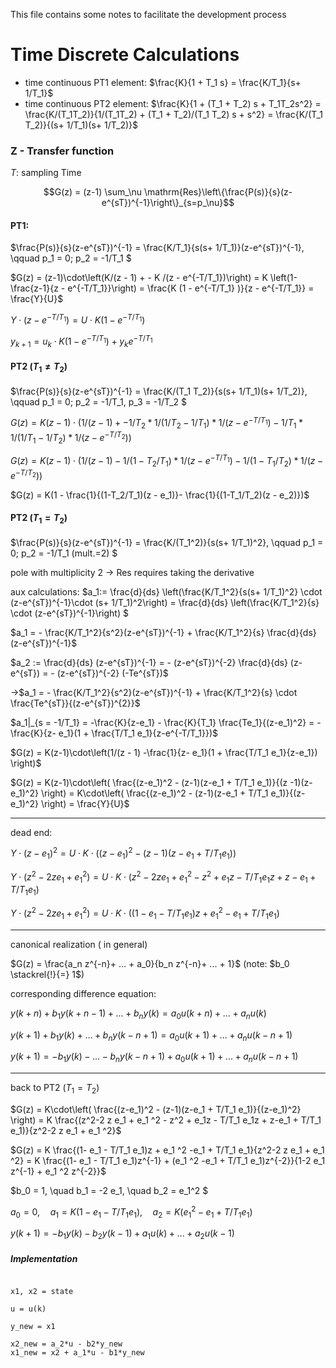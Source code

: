 This file contains some notes to facilitate the development process


# Time Discrete Calculations


- time continuous PT1 element: $\frac{K}{1 + T_1 s} = \frac{K/T_1}{s+ 1/T_1}$
- time continuous PT2 element: $\frac{K}{1 + (T_1 + T_2) s + T_1T_2s^2} = \frac{K/(T_1T_2)}{1/(T_1T_2) + (T_1 + T_2)/(T_1 T_2) s + s^2} = \frac{K/(T_1 T_2)}{(s+ 1/T_1)(s+ 1/T_2)}$


### Z - Transfer function

$T$: sampling Time

$$G(z) = (z-1) \sum_\nu \mathrm{Res}\left\{\frac{P(s)}{s}(z-e^{sT})^{-1}\right\}_{s=p_\nu}$$

####  PT1:

$\frac{P(s)}{s}(z-e^{sT})^{-1} = \frac{K/T_1}{s(s+ 1/T_1)}(z-e^{sT})^{-1}, \qquad p_1 = 0; p_2 = -1/T_1 $


$G(z) = (z-1)\cdot\left(K/(z - 1) + - K /(z - e^{-T/T_1})\right) = K \left(1- \frac{z-1}{z - e^{-T/T_1}}\right) =  \frac{K (1 - e^{-T/T_1} )}{z - e^{-T/T_1}} = \frac{Y}{U}$

$Y \cdot (z - e^{-T/T_1})  = U \cdot K (1 - e^{-T/T_1} )$


$y_{k+1} =  u_k \cdot K (1 - e^{-T/T_1}) + y_k e^{-T/T_1}$

#### PT2 ($T_1 \neq T_2$)


$\frac{P(s)}{s}(z-e^{sT})^{-1} = \frac{K/(T_1 T_2)}{s(s+ 1/T_1)(s+ 1/T_2)}, \qquad p_1 = 0; p_2 = -1/T_1, p_3 = -1/T_2 $

$G(z) = K(z-1)\cdot\left(1/(z - 1) +  - 1/T_2*1/(1/T_2 - 1/T_1)*1/(z - e^{-T/T_1}) - 1/T_1*1/(1/T_1 - 1/T_2)*1/(z - e^{-T/T_2})\right)$

$G(z) = K(z-1)\cdot\left(1/(z - 1) - 1/(1-T_2/T_1)*1/(z - e^{-T/T_1}) - 1/(1-T_1/T_2)*1/(z - e^{-T/T_2})\right)$

$G(z) = K(1 - \frac{1}{(1-T_2/T_1)(z - e_1)}- \frac{1}{(1-T_1/T_2)(z - e_2)})$


#### PT2 ($T_1 = T_2$)


$\frac{P(s)}{s}(z-e^{sT})^{-1} = \frac{K/(T_1^2)}{s(s+ 1/T_1)^2}, \qquad p_1 = 0; p_2 = -1/T_1 (mult.=2) $

pole with multiplicity 2 → Res requires taking the derivative

aux calculations:
$a_1:= \frac{d}{ds} \left(\frac{K/T_1^2}{s(s+ 1/T_1)^2} \cdot (z-e^{sT})^{-1}\cdot (s+ 1/T_1)^2\right) = \frac{d}{ds} \left(\frac{K/T_1^2}{s} \cdot (z-e^{sT})^{-1}\right) $

$a_1 = - \frac{K/T_1^2}{s^2}(z-e^{sT})^{-1} + \frac{K/T_1^2}{s} \frac{d}{ds} (z-e^{sT})^{-1}$

$a_2 :=  \frac{d}{ds} (z-e^{sT})^{-1} = -  (z-e^{sT})^{-2}  \frac{d}{ds} (z-e^{sT}) = -  (z-e^{sT})^{-2}  (-Te^{sT})$

→$a_1 = - \frac{K/T_1^2}{s^2}(z-e^{sT})^{-1} + \frac{K/T_1^2}{s} \cdot \frac{Te^{sT}}{(z-e^{sT})^{2}}$

$a_1|_{s = -1/T_1} = -\frac{K}{z-e_1} - \frac{K}{T_1} \frac{Te_1}{(z-e_1)^2} = -\frac{K}{z- e_1}(1 + \frac{T/T_1 e_1}{z-e^{-T/T_1}})$

$G(z) = K(z-1)\cdot\left(1/(z - 1) -\frac{1}{z- e_1}(1 + \frac{T/T_1 e_1}{z-e_1}) \right)$

$G(z) = K(z-1)\cdot\left( \frac{(z-e_1)^2 - (z-1)(z-e_1 + T/T_1 e_1)}{(z -1)(z-e_1)^2} \right) = K\cdot\left( \frac{(z-e_1)^2 - (z-1)(z-e_1 + T/T_1 e_1)}{(z-e_1)^2} \right) = \frac{Y}{U}$


---

dead end:

$Y\cdot(z-e_1)^2 = U\cdot K\cdot ((z-e_1)^2 - (z-1)(z-e_1 + T/T_1 e_1))$


$Y\cdot(z^2-2 z e_1 + e_1 ^2) = U\cdot K\cdot (z^2-2 z e_1 + e_1 ^2 - z^2 + e_1z - T/T_1 e_1z + z-e_1 + T/T_1 e_1)$


$Y\cdot(z^2-2 z e_1 + e_1 ^2) = U\cdot K\cdot ((1-e_1- T/T_1 e_1)z + e_1 ^2   -e_1 + T/T_1 e_1)$

---

canonical realization ( in general)

$G(z) = \frac{a_n z^{-n}+ ... + a_0}{b_n z^{-n}+ ... + 1}$ (note: $b_0 \stackrel{!}{=} 1$)

corresponding difference equation:

$y(k+n) + b_1 y(k + n - 1) + ... + b_n y(k) = a_0 u(k + n) + ... + a_n u(k)$



$y(k+1) + b_1 y(k) + ... + b_n y(k-n + 1) = a_0 u(k + 1) + ... + a_n u(k-n+1)$


$y(k+1) =  - b_1 y(k) - ... - b_n y(k-n + 1) + a_0 u(k + 1) + ... + a_n u(k-n+1)$

---

back to PT2 ($T_1 = T_2$)

$G(z) = K\cdot\left( \frac{(z-e_1)^2 - (z-1)(z-e_1 + T/T_1 e_1)}{(z-e_1)^2} \right)  = K \frac{(z^2-2 z e_1 + e_1 ^2 - z^2 + e_1z - T/T_1 e_1z + z-e_1 + T/T_1 e_1)}{z^2-2 z e_1 + e_1 ^2}$


$G(z) = K \frac{(1- e_1 -  T/T_1 e_1)z + e_1 ^2  -e_1 + T/T_1 e_1}{z^2-2 z e_1 + e_1 ^2} = K \frac{(1- e_1 -  T/T_1 e_1)z^{-1} + (e_1 ^2  -e_1 + T/T_1 e_1)z^{-2}}{1-2 e_1 z^{-1} + e_1 ^2 z^{-2}}$


$b_0 = 1, \quad b_1 = -2 e_1, \quad b_2 = e_1^2 $

$a_0 = 0, \quad a_1 = K(1- e_1 -  T/T_1 e_1), \quad a_2 = K(e_1 ^2  -e_1 + T/T_1 e_1)$


$y(k+1) =  - b_1 y(k) - b_2 y(k- 1) + a_1 u(k)+ ... + a_2 u(k-1)$

##### Implementation

```

x1, x2 = state

u = u(k)

y_new = x1

x2_new = a_2*u - b2*y_new
x1_new = x2 + a_1*u - b1*y_new

```
